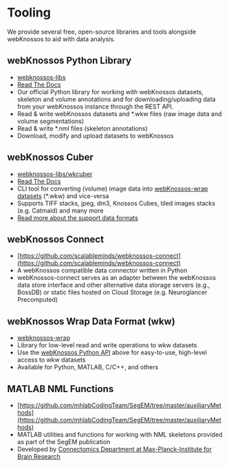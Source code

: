 # Tooling
We provide several free, open-source libraries and tools alongside webKnossos to aid with data analysis. 
 
## webKnossos Python Library
- [webknossos-libs](https://github.com/scalableminds/webknossos-libs)
- [Read The Docs](https://docs.webknossos.org/webknossos-py/index.html)
- Our official Python library for working with webKnossos datasets, skeleton and volume annotations and for downloading/uploading data from your webKnossos instance through the REST API.
- Read & write webKnossos datasets and *.wkw files (raw image data and volume segmentations)
- Read & write *.nml files (skeleton annotations)
- Download, modify and upload datasets to webKnossos


## webKnossos Cuber
- [webknossos-libs/wkcuber](https://github.com/scalableminds/webknossos-libs/wkcuber)
- [Read The Docs](https://docs.webknossos.org/wkcuber/index.html)
- CLI tool for converting (volume) image data into [webKnossos-wrap datasets]() (*.wkw) and vice-versa
- Supports TIFF stacks, jpeg, dm3, Knossos Cubes, tiled images stacks (e.g. Catmaid) and many more
- [Read more about the support data formats](./data_formats.md)


## webKnossos Connect
- [https://github.com/scalableminds/webknossos-connect](https://github.com/scalableminds/webknossos-connect)
- A webKnossos compatible data connector written in Python
- webKnossos-connect serves as an adapter between the webKnossos data store interface and other alternative data storage servers (e.g., BossDB) or static files hosted on Cloud Storage (e.g. Neuroglancer Precomputed)


## webKnossos Wrap Data Format (wkw)
- [webknossos-wrap](https://github.com/scalableminds/webknossos-wrap)
- Library for low-level read and write operations to wkw datasets
- Use the [webKnossos Python API](https://github.com/scalableminds/webknossos-libs) above for easy-to-use, high-level access to wkw datasets
- Available for Python, MATLAB, C/C++, and others 


## MATLAB NML Functions
- [https://github.com/mhlabCodingTeam/SegEM/tree/master/auxiliaryMethods](https://github.com/mhlabCodingTeam/SegEM/tree/master/auxiliaryMethods)
- MATLAB utilities and functions for working with NML skeletons provided as part of the SegEM publication
- Developed by [Connectomics Department at Max-Planck-Institute for Brain Research](https://brain.mpg.de/helmstaedter)
